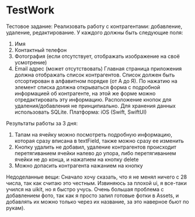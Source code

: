 # TestWork
Тестовое задание:
  Реализовать работу с контрагентами: добавление, удаление, редактирование. У каждого должны быть следующие поля:
  1. Имя
  2. Контактный телефон
  3. Фотография (если отсутствует, отображать изображение на своё усмотрение)
  4. Email адрес (может отсутствовать)
  Главная страница приложения должна отображать список контрагентов. Список должен быть отсортирован в алфавитном порядке (от А до Я).
  По нажатию на элемент списка должна открываться форма с подробной информацией об контрагенте, на этой же форме можно отредактировать эту информацию.
  Расположение кнопок для удаления/добавления не принципиально.
  Для хранения данных использовать SQLite.
  Платформа: iOS (Swift, SwiftUI)
  
 Результаты работы за 3 дня:
  1. Тапам на ячейку можно посмотреть подробную информацию, которая сразу вписана в textField, также можно сразу ее изменить
  2. Кнопку удалить не добавил, удаление контрагентов происходит перетягиванием ячейки налево до упора, 
  либо перетягиванием ячейки не до конца, и нажатием на кнопку delete
  3. Можно допасить контрагента нажанием на кнопку
  
  Недоделанные вещи: 
   Сначало хочу сказать, что я не менял ничего с 28 числа, так как считаю это честным. Извиняюсь за плохой ui,
   я все-таки учился на uikit, но я быстро учусь. Очень большая проблема с добавлением фото, так как я просто залил 
   готовые фотки в Assets, и добавлять их можно только через их название, за это наверное бьют по рукам). 
